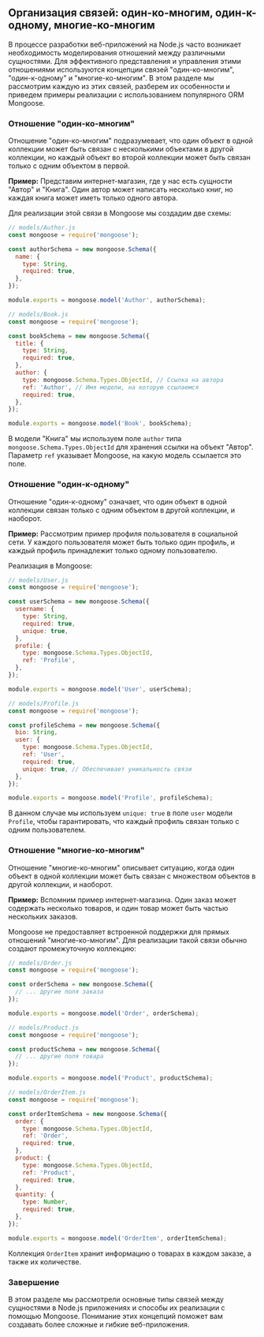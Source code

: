 ## Организация связей: один-ко-многим, один-к-одному, многие-ко-многим

В процессе разработки веб-приложений на Node.js часто возникает необходимость моделирования отношений между различными сущностями. Для эффективного представления и управления этими отношениями используются концепции связей "один-ко-многим", "один-к-одному" и "многие-ко-многим".  В этом разделе мы рассмотрим каждую из этих связей, разберем их особенности и приведем примеры реализации с использованием популярного ORM Mongoose.

### Отношение "один-ко-многим"

Отношение "один-ко-многим" подразумевает, что один объект в одной коллекции может быть связан с несколькими объектами в другой коллекции, но каждый объект во второй коллекции может быть связан только с одним объектом в первой. 

**Пример:** Представим интернет-магазин, где у нас есть сущности "Автор" и "Книга". Один автор может написать несколько книг, но каждая книга может иметь только одного автора.

Для реализации этой связи в Mongoose мы создадим две схемы:

```javascript
// models/Author.js
const mongoose = require('mongoose');

const authorSchema = new mongoose.Schema({
  name: {
    type: String,
    required: true,
  },
});

module.exports = mongoose.model('Author', authorSchema);
```

```javascript
// models/Book.js
const mongoose = require('mongoose');

const bookSchema = new mongoose.Schema({
  title: {
    type: String,
    required: true,
  },
  author: {
    type: mongoose.Schema.Types.ObjectId, // Ссылка на автора
    ref: 'Author', // Имя модели, на которую ссылаемся
    required: true,
  },
});

module.exports = mongoose.model('Book', bookSchema);
```

В модели "Книга" мы используем поле `author` типа `mongoose.Schema.Types.ObjectId` для хранения ссылки на объект "Автор".  Параметр `ref` указывает Mongoose, на какую модель ссылается это поле. 

### Отношение "один-к-одному"

Отношение "один-к-одному" означает, что один объект в одной коллекции связан только с одним объектом в другой коллекции, и наоборот.

**Пример:** Рассмотрим пример профиля пользователя в социальной сети. У каждого пользователя может быть только один профиль, и каждый профиль принадлежит только одному пользователю.

Реализация в Mongoose:

```javascript
// models/User.js
const mongoose = require('mongoose');

const userSchema = new mongoose.Schema({
  username: {
    type: String,
    required: true,
    unique: true,
  },
  profile: {
    type: mongoose.Schema.Types.ObjectId,
    ref: 'Profile',
  },
});

module.exports = mongoose.model('User', userSchema);
```

```javascript
// models/Profile.js
const mongoose = require('mongoose');

const profileSchema = new mongoose.Schema({
  bio: String,
  user: {
    type: mongoose.Schema.Types.ObjectId,
    ref: 'User',
    required: true,
    unique: true, // Обеспечивает уникальность связи
  },
});

module.exports = mongoose.model('Profile', profileSchema);
```

В данном случае мы используем `unique: true` в поле `user` модели `Profile`, чтобы гарантировать, что каждый профиль связан только с одним пользователем.

### Отношение "многие-ко-многим"

Отношение "многие-ко-многим"  описывает ситуацию, когда один объект в одной коллекции может быть связан с множеством объектов в другой коллекции, и наоборот.

**Пример:** Вспомним пример интернет-магазина.  Один заказ может содержать несколько товаров, и один товар может быть частью нескольких заказов.

Mongoose не предоставляет встроенной поддержки для прямых отношений "многие-ко-многим".  Для реализации такой связи обычно создают промежуточную коллекцию:

```javascript
// models/Order.js
const mongoose = require('mongoose');

const orderSchema = new mongoose.Schema({
  // ... другие поля заказа
});

module.exports = mongoose.model('Order', orderSchema);
```

```javascript
// models/Product.js
const mongoose = require('mongoose');

const productSchema = new mongoose.Schema({
  // ... другие поля товара
});

module.exports = mongoose.model('Product', productSchema);
```

```javascript
// models/OrderItem.js
const mongoose = require('mongoose');

const orderItemSchema = new mongoose.Schema({
  order: {
    type: mongoose.Schema.Types.ObjectId,
    ref: 'Order',
    required: true,
  },
  product: {
    type: mongoose.Schema.Types.ObjectId,
    ref: 'Product',
    required: true,
  },
  quantity: {
    type: Number,
    required: true,
  },
});

module.exports = mongoose.model('OrderItem', orderItemSchema);
```

Коллекция `OrderItem` хранит информацию о товарах в каждом заказе, а также их количестве.

### Завершение

В этом разделе мы рассмотрели основные типы связей между сущностями в Node.js приложениях и способы их реализации с помощью Mongoose. Понимание этих концепций поможет вам создавать более сложные и гибкие веб-приложения. 
